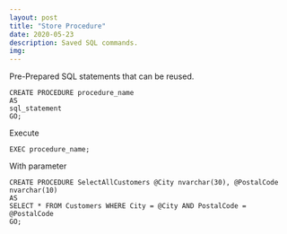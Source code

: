 ```yaml
---
layout: post
title: "Store Procedure"
date: 2020-05-23
description: Saved SQL commands.
img: 
---
```


Pre-Prepared SQL statements that can be reused.

```
CREATE PROCEDURE procedure_name
AS
sql_statement
GO;
```
Execute 

```
EXEC procedure_name;
```
With parameter

```
CREATE PROCEDURE SelectAllCustomers @City nvarchar(30), @PostalCode nvarchar(10)
AS
SELECT * FROM Customers WHERE City = @City AND PostalCode = @PostalCode
GO;
```